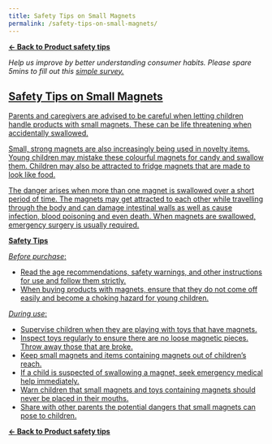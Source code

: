 ```yaml
---
title: Safety Tips on Small Magnets
permalink: /safety-tips-on-small-magnets/
---
```

**[&#8592; Back to Product safety tips](/consumers/product-safety-tips/home-appliances-and-furniture)**

*Help us improve by better understanding consumer habits. Please spare 5mins to fill out this <a href = "https://form.gov.sg/63a160c3cf15ee00129a4ab4">simple survey.*

## Safety Tips on Small Magnets
Parents and caregivers are advised to be careful when letting children handle products with small magnets. These can be life threatening when accidentally swallowed.

Small, strong magnets are also increasingly being used in novelty items. Young children may mistake these colourful magnets for candy and swallow them. Children may also be attracted to fridge magnets that are made to look like food.

The danger arises when more than one magnet is swallowed over a short period of time. The magnets may get attracted to each other while travelling through the body and can damage intestinal walls as well as cause infection, blood poisoning and even death. When magnets are swallowed, emergency surgery is usually required.

**Safety Tips**

*Before purchase*:
* Read the age recommendations, safety warnings, and other instructions for use and follow them strictly.
* When buying products with magnets, ensure that they do not come off easily and become a choking hazard for young children.

*During use*:
* Supervise children when they are playing with toys that have magnets.
* Inspect toys regularly to ensure there are no loose magnetic pieces. Throw away those that are broke.
* Keep small magnets and items containing magnets out of children’s reach.
* If a child is suspected of swallowing a magnet, seek emergency medical help immediately.
* Warn children that small magnets and toys containing magnets should never be placed in their mouths.
* Share with other parents the potential dangers that small magnets can pose to children.

**[&#8592; Back to Product safety tips](/consumers/product-safety-tips/home-appliances-and-furniture)**
